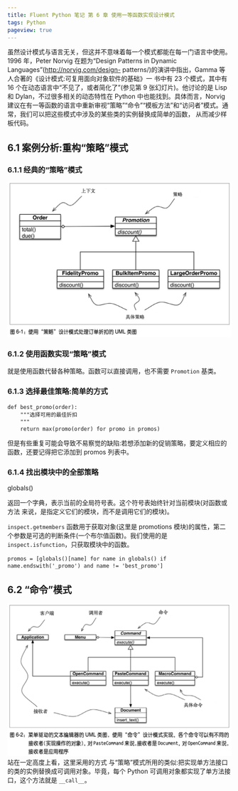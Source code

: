 ```yaml
---
title: Fluent Python 笔记 第 6 章 使用一等函数实现设计模式
tags: Python
pageview: true
---
```


虽然设计模式与语言无关，但这并不意味着每一个模式都能在每一门语言中使用。1996 年，Peter Norvig 在题为“Design Patterns in Dynamic Languages”(http://norvig.com/design- patterns/)的演讲中指出，Gamma 等人合著的《设计模式:可复用面向对象软件的基础》一 书中有 23 个模式，其中有 16 个在动态语言中“不见了，或者简化了”(参见第 9 张幻灯片)。他讨论的是 Lisp 和 Dylan，不过很多相关的动态特性在 Python 中也能找到。具体而言，Norvig 建议在有一等函数的语言中重新审视“策略”“命令”“模板方法”和“访问者”模式。通常，我们可以把这些模式中涉及的某些类的实例替换成简单的函数， 从而减少样板代码。

## 6.1 案例分析:重构“策略”模式
### 6.1.1 经典的“策略”模式
![3](https://github.com/zhangchaosd/superchao/raw/master/_posts/assets/20230212/3.png)
### 6.1.2 使用函数实现“策略”模式
就是使用函数代替各种策略。函数可以直接调用，也不需要 `Promotion` 基类。

### 6.1.3 选择最佳策略:简单的方式
```
def best_promo(order):
    """选择可用的最佳折扣
    """
    return max(promo(order) for promo in promos)
```
但是有些重复可能会导致不易察觉的缺陷:若想添加新的促销策略，要定义相应的函数，还要记得把它添加到 promos 列表中。

### 6.1.4 找出模块中的全部策略
globals()

返回一个字典，表示当前的全局符号表。这个符号表始终针对当前模块(对函数或方法 来说，是指定义它们的模块，而不是调用它们的模块)。

`inspect.getmembers` 函数用于获取对象(这里是 promotions 模块)的属性，第二个参数是可选的判断条件(一个布尔值函数)。我们使用的是 `inspect.isfunction`，只获取模块中的函数。
```
promos = [globals()[name] for name in globals() if name.endswith('_promo') and name != 'best_promo'] 
```
## 6.2 “命令”模式
![4](https://github.com/zhangchaosd/superchao/raw/master/_posts/assets/20230212/4.png)
站在一定高度上看，这里采用的方式 与“策略”模式所用的类似:把实现单方法接口的类的实例替换成可调用对象。毕竟，每个 Python 可调用对象都实现了单方法接口，这个方法就是 `__call__`。



